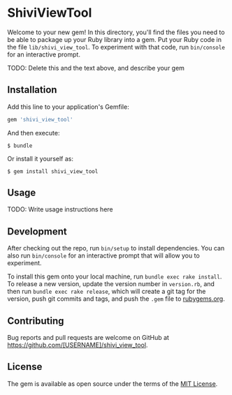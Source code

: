 # ShiviViewTool

Welcome to your new gem! In this directory, you'll find the files you need to be able to package up your Ruby library into a gem. Put your Ruby code in the file `lib/shivi_view_tool`. To experiment with that code, run `bin/console` for an interactive prompt.

TODO: Delete this and the text above, and describe your gem

## Installation

Add this line to your application's Gemfile:

```ruby
gem 'shivi_view_tool'
```

And then execute:

    $ bundle

Or install it yourself as:

    $ gem install shivi_view_tool

## Usage

TODO: Write usage instructions here

## Development

After checking out the repo, run `bin/setup` to install dependencies. You can also run `bin/console` for an interactive prompt that will allow you to experiment.

To install this gem onto your local machine, run `bundle exec rake install`. To release a new version, update the version number in `version.rb`, and then run `bundle exec rake release`, which will create a git tag for the version, push git commits and tags, and push the `.gem` file to [rubygems.org](https://rubygems.org).

## Contributing

Bug reports and pull requests are welcome on GitHub at https://github.com/[USERNAME]/shivi_view_tool.

## License

The gem is available as open source under the terms of the [MIT License](https://opensource.org/licenses/MIT).
